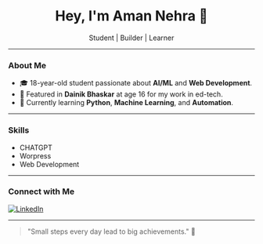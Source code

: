 <h1 align="center">Hey, I'm Aman Nehra 👋</h1>

<p align="center">
  Student | Builder | Learner
</p>

---

### About Me
- 🎓 18-year-old student passionate about **AI/ML** and **Web Development**.
- 📰 Featured in **Dainik Bhaskar** at age 16 for my work in ed-tech.
- 🌱 Currently learning **Python**, **Machine Learning**, and **Automation**.

---

### Skills
- CHATGPT 
- Worpress
- Web Development 

---

### Connect with Me

[![LinkedIn](https://img.shields.io/badge/LinkedIn-Connect-blue?style=for-the-badge&logo=linkedin)](https://www.linkedin.com/in/aman-nehra-a680a6362?utm_source=share&utm_campaign=share_via&utm_content=profile&utm_medium=android_app)



---

> "Small steps every day lead to big achievements." 🚀

